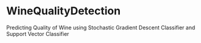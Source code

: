 # WineQualityDetection
Predicting Quality of Wine using Stochastic Gradient Descent Classifier and Support Vector Classifier
